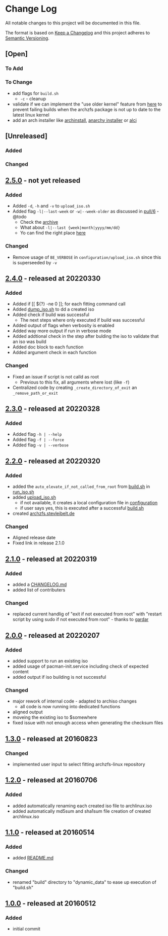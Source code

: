 # Change Log

All notable changes to this project will be documented in this file.

The format is based on [Keep a Changelog](http://keepachangelog.com/)
and this project adheres to [Semantic Versioning](http://semver.org/).

## [Open]

### To Add

### To Change

* add flags for `build.sh`
    * `-c` - cleanup
* validate if we can implement the "use older kernel" feature from [here](https://github.com/eoli3n/archiso-zfs/blob/master/init) to prevent failing builds when the archzfs package is not up to date to the latest linux kernel
* add an arch installer like [archinstall](https://github.com/archlinux/archinstall), [anarchy installer](https://anarchyinstaller.gitlab.io/) or [alci](https://alci.online/)

## [Unreleased]

### Added

### Changed

## [2.5.0](https://github.com/stevleibelt/arch-linux-live-cd-iso-with-zfs/tree/2.5.0) - not yet released

### Added

* Added `-d`, `-h` and `-v` to `upload_iso.sh`
* Added flag `-l|--last-week` or `-w|--week-older` as discussed in [pull/6](https://github.com/stevleibelt/arch-linux-live-cd-iso-with-zfs/pull/6) - @todo
    * Check the [archive](https://archive.archlinux.org/repos/)
    * What about `-l|--last {week|month|yyyy/mm/dd}`
    * Yo can find the right place [here](https://github.com/stevleibelt/arch-linux-live-cd-iso-with-zfs/pull/6/files)

### Changed

* Remove usage of `BE_VERBOSE` in `configuration/upload_iso.sh` since this is superseeded by `-v`

## [2.4.0](https://github.com/stevleibelt/arch-linux-live-cd-iso-with-zfs/tree/2.4.0) - released at 20220330

### Added

* Added if [[ ${?} -ne 0 ]]; for each fitting command call
* Added [dump_iso.sh](dump_iso.sh) to dd a created iso
* Added check if build was successful
    * The next steps where only executed if build was successful
* Added output of flags when verbosity is enabled
* Added way more output if run in verbose mode
* Added addtional check in the step after bulding the iso to validate that an iso was build
* Added doc block to each function
* Added argument check in each function

### Changed

* Fixed an issue if script is not calld as root
    * Previous to this fix, all arguments where lost (like `-f`)
* Centralized code by creating `_create_directory_of_exit` an `_remove_path_or_exit`

## [2.3.0](https://github.com/stevleibelt/arch-linux-live-cd-iso-with-zfs/tree/2.3.0) - released at 20220328

### Added

* Added flag `-h | --help`
* Added flag `-f | --force`
* Added flag `-v | --verbose`

## [2.2.0](https://github.com/stevleibelt/arch-linux-live-cd-iso-with-zfs/tree/2.2.0) - released at 20220320

### Added

* added the `auto_elevate_if_not_called_from_root` from [build.sh](build.sh) in [run_iso.sh](run_iso.sh)
* added [upload_iso.sh](upload_iso.sh)
    * if not available, it creates a local configuration file in [configuration](configuration)
    * if user says yes, this is executed after a successful [build.sh](build.sh)
* created [archzfs.stevleibelt.de](https://archzfs.leibelt.de/)

### Changed

* Aligned release date
* Fixed link in release 2.1.0

## [2.1.0](https://github.com/stevleibelt/arch-linux-live-cd-iso-with-zfs/tree/2.1.0) - released at 20220319

### Added

* added a [CHANGELOG.md](CHANGELOG.md)
* added list of contributers

### Changed

* replaced current handlig of "exit if not executed from root" with "restart script by using sudo if not executed from root" - thanks to [gardar](https://github.com/gardar)

## [2.0.0](https://github.com/stevleibelt/arch-linux-live-cd-iso-with-zfs/tree/2.0.0) - released at 20220207

### Added

* added support to run an existing iso
* added usage of pacman-init.service including check of expected content
* added output if iso building is not successful

### Changed

* major rework of internal code - adapted to archiso changes
    * all code is now running into dedicated functions
* aligned output
* moveing the existing iso to $somewhere
* fixed issue with not enough access when generating the checksum files

## [1.3.0](https://github.com/stevleibelt/arch-linux-live-cd-iso-with-zfs/tree/1.3.0) - released at 20160823

### Changed

* implemented user input to select fitting archzfs-linux repository

## [1.2.0](https://github.com/stevleibelt/arch-linux-live-cd-iso-with-zfs/tree/1.2.0) - released at 20160706

### Added

* added automatically renaming each created iso file to archlinux.iso
* added automatically md5sum and sha1sum file creation of created archlinux.iso

## [1.1.0](https://github.com/stevleibelt/arch-linux-live-cd-iso-with-zfs/tree/1.1.0) - released at 20160514

### Added

* added [README.md](https://github.com/stevleibelt/arch-linux-live-cd-iso-with-zfs/blob/master/README.md)

### Changed

* renamed "build" directory to "dynamic_data" to ease up execution of "build.sh"

## [1.0.0](https://github.com/stevleibelt/arch-linux-live-cd-iso-with-zfs/tree/1.0.0) - released at 20160512

### Added

* initial commit
